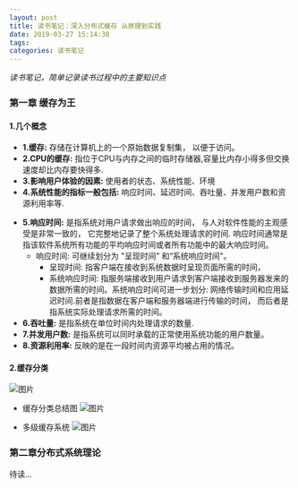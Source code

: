 ```yaml
---
layout: post
title: 读书笔记：深入分布式缓存 从原理到实践
date: 2019-03-27 15:14:38
tags:
categories: 读书笔记
---
```


   *读书笔记，简单记录读书过程中的主要知识点*
   
### 第一章 缓存为王
####  1.几个概念
     
   - **1.缓存:** 存储在计算机上的一个原始数据复制集， 以便于访问。
   - **2.CPU的缓存:** 指位于CPU与内存之间的临时存储器,容量比内存小得多但交换速度却比内存要快得多.
   - **3.影响用户体验的因素:** 使用者的状态、系统性能、环境
   - **4.系统性能的指标一般包括:** 响应时间、延迟时间、吞吐量、并发用户数和资源利用率等.
 <!--more-->  
   - **5.响应时间:** 是指系统对用户请求做出响应的时间， 与人对软件性能的主观感受是非常一致的， 它完整地记录了整个系统处理请求的时间. 响应时间通常是指该软件系统所有功能的平均响应时间或者所有功能中的最大响应时间。
        - 响应时间: 可继续划分为 "呈现时间” 和“系统响应时间"。
            - 呈现时间: 指客户端在接收到系统数据时呈现页面所需的时间，
            - 系统响应时间: 指服务端接收到用户请求到客户端接收到服务器发来的数据所需的时间。系统响应时间可进一步划分: 网络传输时间和应用延迟时间.前者是指数据在客户端和服务器端进行传输的时间， 而后者是指系统实际处理请求所需的时间。
   - **6.吞吐量:** 是指系统在单位时间内处理请求的数量.
   - **7.并发用户数:** 是指系统可以同时承载的正常使用系统功能的用户数量。
   - **8.资源利用率:** 反映的是在一段时间内资源平均被占用的情况。

#### 2.缓存分类

 ![图片](./0.png)
 
 - 缓存分类总结图
 ![图片](./1.png)
 
 - 多级缓存系统
 ![图片](./2.png)
 
### 第二章分布式系统理论

待读...
